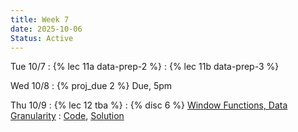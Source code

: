 ```yaml
---
title: Week 7
date: 2025-10-06
Status: Active
---
```


Tue 10/7
: {% lec 11a data-prep-2 %}
: {% lec 11b data-prep-3 %}

Wed 10/8
: {% proj_due 2 %} Due, 5pm

Thu 10/9
: {% lec 12 tba %}
: {% disc 6 %} [Window Functions, Data Granularity](https://drive.google.com/file/d/1k5CmTywPUJMSNGnQU2Ae0VruGHbvfuDy/view?usp=sharing)
  : [Code](http://data101.datahub.berkeley.edu/hub/user-redirect/git-pull?repo=https%3A%2F%2Fgithub.com%2Fcal-data-eng%2Ffa25-materials&urlpath=tree%2Ffa25-materials%2Fdisc%2Fdisc06%2Fdisc06.ipynb&branch=main), [Solution](https://drive.google.com/file/d/1FXfqLvwsdWlRFmLBwj5qElYs20eyQ_TJ/view?usp=sharing)

